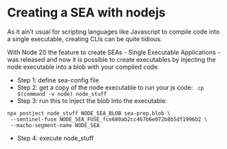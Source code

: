 # Creating a SEA with nodejs

As it ain't usual for scripting languages like Javascript to compile code into a single executable, creating CLIs can be quite tidious.

With Node 20 the feature to create SEAs - Single Executable Applications - was released and now it is possible to create executables by injecting the node executable into a blob with your compiled code.

- Step 1: define sea-config file
- Step 2: get a copy of the node executable to run your js code: ` cp $(command -v node) node_stuff`
- Step 3: run this to inject the blob into the executable: 
```
npx postject node_stuff NODE_SEA_BLOB sea-prep.blob \
 --sentinel-fuse NODE_SEA_FUSE_fce680ab2cc467b6e072b8b5df1996b2 \
 --macho-segment-name NODE_SEA
 ```
- Step 4: execute node_stuff
